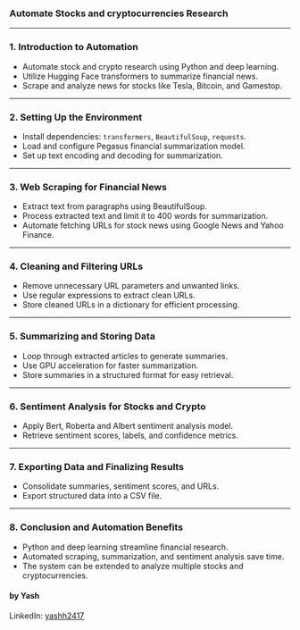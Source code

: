 ### **Automate Stocks and cryptocurrencies Research**  

---

### **1. Introduction to Automation**  
- Automate stock and crypto research using Python and deep learning.  
- Utilize Hugging Face transformers to summarize financial news.  
- Scrape and analyze news for stocks like Tesla, Bitcoin, and Gamestop.  

---

### **2. Setting Up the Environment**  
- Install dependencies: `transformers`, `BeautifulSoup`, `requests`.  
- Load and configure Pegasus financial summarization model.  
- Set up text encoding and decoding for summarization.  

---

### **3. Web Scraping for Financial News**  
- Extract text from paragraphs using BeautifulSoup.  
- Process extracted text and limit it to 400 words for summarization.  
- Automate fetching URLs for stock news using Google News and Yahoo Finance.  

---

### **4. Cleaning and Filtering URLs**  
- Remove unnecessary URL parameters and unwanted links.  
- Use regular expressions to extract clean URLs.  
- Store cleaned URLs in a dictionary for efficient processing.  

---

### **5. Summarizing and Storing Data**  
- Loop through extracted articles to generate summaries.  
- Use GPU acceleration for faster summarization.  
- Store summaries in a structured format for easy retrieval.  

---

### **6. Sentiment Analysis for Stocks and Crypto**  
- Apply Bert, Roberta and Albert sentiment analysis model.  
- Retrieve sentiment scores, labels, and confidence metrics.    

---

### **7. Exporting Data and Finalizing Results**  
- Consolidate summaries, sentiment scores, and URLs.  
- Export structured data into a CSV file.  

---

### **8. Conclusion and Automation Benefits**  
- Python and deep learning streamline financial research.  
- Automated scraping, summarization, and sentiment analysis save time.  
- The system can be extended to analyze multiple stocks and cryptocurrencies. 

#### by Yash 
LinkedIn: [yashh2417](https://www.linkedin.com/in/yashh2417/)
